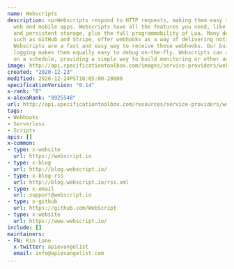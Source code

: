 ```yaml
---
name: Webscripts
description: <p>Webscripts respond to HTTP requests, making them easy to call from
  web and mobile apps. Webscripts have all the features you need, like password hashing
  and persistent storage, plus the full programmability of Lua. Many developer tools,
  such as GitHub and Stripe, offer webhooks as a way of delivering notifications.
  Webscripts are a fast and easy way to receive those webhooks. Our built-in request
  logging makes them equally easy to debug on-the-fly. Webscripts can also be activated
  on a schedule, providing a simple way to build monitoring or other automation.</p>
image: http://api.specificationtoolbox.com/images/service-providers/webscripts.jpg
created: "2020-12-23"
modified: 2020-12-24PST10:05:00-28800
specificationVersion: "0.14"
x-rank: "8"
x-alexaRank: "9925548"
url: http://api.specificationtoolbox.com/resources/service-providers/webscripts/
tags:
- Webhooks
- Serverless
- Scripts
apis: []
x-common:
- type: x-website
  url: https://webscript.io
- type: x-blog
  url: http://blog.webscript.io/
- type: x-blog-rss
  url: http://blog.webscript.io/rss.xml
- type: x-email
  url: support@webscript.io
- type: x-github
  url: https://github.com/WebScript
- type: x-website
  url: https://www.webscript.io/
include: []
maintainers:
- FN: Kin Lane
  x-twitter: apievangelist
  email: info@apievangelist.com
...
```

